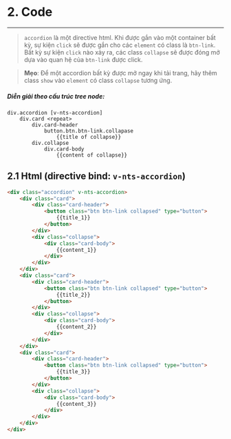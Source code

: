 # 2. Code
----
> `accordion` là một directive html. Khi được gắn vào một container bất kỳ, sự kiện `click` sẽ được gắn cho các `element` có class là `btn-link`. Bất kỳ sự kiện `click` nào xảy ra, các class `collapse` sẽ được đóng mở dựa vào quan hệ của `btn-link` được click.

> **Mẹo**: Để một accordion bất kỳ được mở ngay khi tải trang, hãy thêm class `show` vào `element` có class `collapse` tương ứng.

##### Diễn giải theo cấu trúc tree node:

```
div.accordion [v-nts-accordion]
    div.card <repeat>
        div.card-header
            button.btn.btn-link.collapase
                {{title of collapse}}
        div.collapse
            div.card-body
                {{content of collapse}}
```
## 2.1 Html (directive bind: `v-nts-accordion`)

```html
<div class="accordion" v-nts-accordion>
    <div class="card">
        <div class="card-header">
            <button class="btn btn-link collapsed" type="button">
                {{title_1}}
            </button>
        </div>
        <div class="collapse">
            <div class="card-body">
                {{content_1}}
            </div>
        </div>
    </div>
    <div class="card">
        <div class="card-header">
            <button class="btn btn-link collapsed" type="button">
                {{title_2}}
            </button>
        </div>
        <div class="collapse">
            <div class="card-body">
                {{content_2}}
            </div>
        </div>
    </div>
    <div class="card">
        <div class="card-header">
            <button class="btn btn-link collapsed" type="button">
                {{title_3}}
            </button>
        </div>
        <div class="collapse">
            <div class="card-body">
                {{content_3}}
            </div>
        </div>
    </div>
</div>
```
